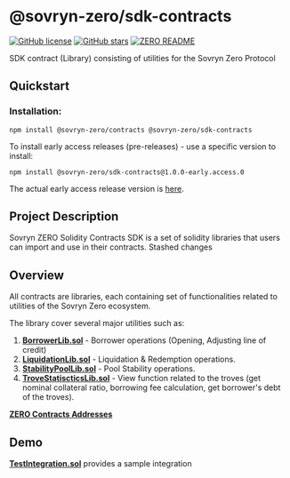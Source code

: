 # @sovryn-zero/sdk-contracts  

[![GitHub license](https://img.shields.io/github/license/DistributedCollective/zero)](/LICENSE)
[![GitHub stars](https://img.shields.io/github/stars/DistributedCollective/zero)](https://github.com/DistributedCollective/zero/stargazers)
[![ZERO README](https://img.shields.io/badge/readme-gray?style=flat&logo=ZeroMQ&logoColor=green&link=/README.md)](/README.md)  

  SDK contract (Library) consisting of utilities for the Sovryn Zero Protocol

## Quickstart
### Installation:

  ```shell 
  npm install @sovryn-zero/contracts @sovryn-zero/sdk-contracts
  ```

  To install early access releases (pre-releases) - use a specific version to install:  
  ```
  npm install @sovryn-zero/sdk-contracts@1.0.0-early.access.0
  ```  

  The actual early access release version is [here](https://github.com/DistributedCollective/zero/blob/sdk-early-access/packages/sdk-contracts/package.json#L3).  

## Project Description
  Sovryn ZERO Solidity Contracts SDK is a set of solidity libraries that users can import and use in their contracts.
  Stashed changes

## Overview
  All contracts are libraries, each containing set of functionalities related to utilities of the Sovryn Zero ecosystem.

  The library cover several major utilities such as:

  1. **[BorrowerLib.sol](docs/BorrowerLib.md)** - Borrower operations (Opening, Adjusting line of credit)
  2. **[LiquidationLib.sol](docs/LiquidationLib.md)** - Liquidation & Redemption operations.
  3. **[StabilityPoolLib.sol](docs/StabilityPoolLib.md)** - Pool Stability operations.
  4. **[TroveStatiscticsLib.sol](docs/TroveStatisticsLib.md)** - View function related to the troves (get nominal collateral ratio, borrowing fee calculation, get borrower's debt of the troves).
   
  **[ZERO Contracts Addresses](docs/Addresses.md)**

## Demo
  **[TestIntegration.sol](docs/IntegrationExample.md)** provides a sample integration
